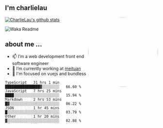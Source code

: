 
<h2>I'm charlielau</h2>
<img align='right' style="border-radius:50%" src="https://avatars1.githubusercontent.com/u/44078251?s=460&u=6b4f1c257663e44063b0b6a21c9c94f45bcfdcc7&v=4" width="230">

[![CharlieLau's github stats](https://github-readme-stats.vercel.app/api?username=charlielau)](https://github.com/charlielau/github-readme-stats)


![Waka Readme](https://github.com/CharlieLau/charlielau/workflows/Waka%20Readme/badge.svg)

## about me ...
- 📫 I’m a web development front end software engineer
- 🔭 I’m currently working at  <a href="https://www.meituan.com">meituan</a>
- 🔭 I'm focused on vuejs and bundless

<!-- <p align="center">
  <a href="https://github.com/charlielau" class="rich-diff-level-one">
    <img src="https://github-readme-stats.vercel.app/api?username=charlielau&title_color=333&text_color=777" alt="CharlieLau" >
  </a>
</p> -->

<!--START_SECTION:waka-->
```text
TypeScript   31 hrs 1 min    ████████████████▓░░░░░░░░   66.60 % 
JavaScript   7 hrs 25 mins   ████░░░░░░░░░░░░░░░░░░░░░   15.94 % 
Markdown     2 hrs 53 mins   █▓░░░░░░░░░░░░░░░░░░░░░░░   06.22 % 
JSON         1 hr 45 mins    █░░░░░░░░░░░░░░░░░░░░░░░░   03.79 % 
Other        1 hr 20 mins    ▓░░░░░░░░░░░░░░░░░░░░░░░░   02.88 % 
```
<!--END_SECTION:waka-->
